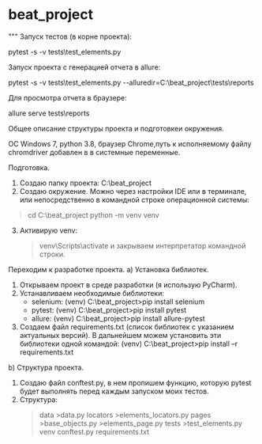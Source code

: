 # beat_project
"""
Запуск тестов (в корне проекта):

 pytest -s -v tests\test_elements.py
 
Запуск проекта с генерацией отчета в allure:

  pytest -s -v tests\test_elements.py --alluredir=C:\beat_project\tests\reports

Для просмотра отчета в браузере:

  allure serve tests\reports
  


Общее описание структуры проекта и подготовкеи окружения.

 ОС Windows 7, python 3.8, браузер Chrome,путь к исполняемому файлу  chromdriver добавлен в в системные переменные.

Подготовка.

1. Создаю папку проекта:
	C:\beat_project
2. Создаю окружение. Можно через настройки IDE или в терминале, или непосредственно в командной строке операционной системы:
>cd C:\beat_project
> python -m venv venv
3. Активирую venv:
	> venv\Scripts\activate
   и закрываем интерпретатор командной строки.

Переходим к разработке проекта.
a) Установка библиотек.

1. Открываем проект в среде разработки (я использую PyCharm).
2. Устанавливаем необходимые библиотеки:
	- selenium:
		(venv) C:\beat_project>pip install selenium
	- pytest:
		(venv) C:\beat_project>pip install pytest
	- allure:
		(venv) C:\beat_project>pip install allure-pytest
3. Создаем файл requirements.txt (список библиотек с указанием актуальных версий). В дальнейшем можем установить эти библиотеки одной командой:
	(venv) C:\beat_project>pip install –r requirements.txt

b) Структура проекта.

1. Создаю файл conftest.py, в нем пропишем функцию, которую pytest будет выполнять перед каждым запуском моих тестов.
2. Структура:
	>data
		>data.py
	>locators
		>elements_locators.py
	>pages
		>base_objects.py
		>elements_page.py
	>tests
		>test_elements.py
	>venv
	conftest.py
	requirements.txt
